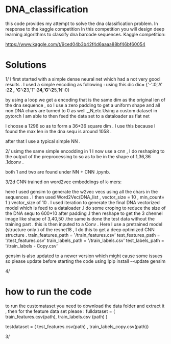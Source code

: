 # DNA_classification

this code provides my attempt to solve the dna classification problem. In response to the kaggle competition 
In this competition you will design deep learning algorithms to classify dna barcode sequences. 
Kaggle competition:

https://www.kaggle.com/t/9ced04b3b42f4d6aaaa88bf46bf60054



# Solutions 
1/ I first started with a simple dense neural net which had a not very good results . I used a simple encoding as following :
using this dic
dic= {'-':0,'A' :2**2 , 'C':2**3,'T':2**4,'G':2**5,'N':0}

by using a loop we get a encoding that is the same dim as the original len of the dna sequence , so I use a zero padding to get a uniform shape and all non DNA chars are turned to 0 as well _,N,etc.Using a custom dataset in pytorch I am able to then feed the data set to a dataloader as flat net 

I choose a 1296 so as to form a 36*36 square dim . I use this because I found the max len in the dna sequ is around 1058 .

after that I use a typical simple NN .


2/ usimg the same simple encodding in 1 I now use a cnn , I do reshaping to the output of the preprocessing to so as to be in the shape of 1,36,36 .1dconv .

both 1 and two are found under NN + CNN .ipynb.

3/2d CNN trained on word2vec embeddings of k-mers:

here I used gensim to generate the w2vec vecs using all the chars in the sequences . I then used Word2Vec(DNA_list , vector_size = 10 , min_count= 1 ) vector_size of 10 . I used iteration to generate the final DNA vectorized model which is feed to a dataloader .I do some croping to reduce the size of the DNA sequ to 600*10 after padding .I then reshape to get the 3 chennel image like shape of 3,40,50 .the same is done the test data without the training part . this is then inputed to a Conv . Here I use a pretrained model (structure only ) of the resnet18 , I do this to get a deep optimized CNN structure .
train_features_path = '/train_features.csv'
test_features_path = '/test_features.csv'
train_labels_path = '/train_labels.csv'
test_labels_path = '/train_labels - Copy.csv'

gensim is also updated to a newer version which might cause some issues so please update before starting the code using !pip install --update gensim 

4/

# how to run the code 

to run the customataset you need to download the data folder and extract it , then for the feature data set please :
fulldataset = ( train_features.csv(path), train_labels.csv (path) ) 

testdataset = ( test_features.csv(path) , train_labels_copy.csv(path))


3/ 
